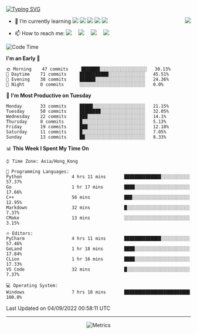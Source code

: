 [![Typing SVG](https://readme-typing-svg.herokuapp.com?font=Fira+Code&size=25&duration=3000&pause=700&color=1D27F7&width=435&lines=I'm+InariInDream+%F0%9F%91%8B;Invictus+maneo;Be+awesome)](https://git.io/typing-svg)

<a href="#">
  <img align="right" src="https://github-readme-stats.vercel.app/api?username=InariInDream&count_private=true&show_icons=true&bg_color=15,f2f7fd,E0EAFC" />
</a>


- 🌱 I’m currently learning ![](https://img.shields.io/badge/-MySQL-4479A1?style=flat-square&logo=MySQL&logoColor=fff)
![](https://img.shields.io/badge/-Docker-2496ED?style=flat-square&logo=Docker&logoColor=fff)
![](https://img.shields.io/badge/-Linux-000000?style=flat-square&logo=Linux&logoColor=fff)
![](https://img.shields.io/badge/-Java-8279A1?style=flat-square&logo=Java&logoColor=fff)
![](https://img.shields.io/badge/-Go-12B9A1?style=flat-square&logo=Go&logoColor=fff)

- 📫 How to reach me: <a href="https://inariindream.github.io/"><img src="https://img.shields.io/badge/MyBlog-博客-blue"></a>&emsp;
<a href="https://twitter.com/inariindream/"><img src="https://img.shields.io/badge/twitter-%E6%8E%A8%E7%89%B9-blue"></a>&emsp;
<a href="https://codeforces.com/profile/InariInDream"><img src="https://img.shields.io/badge/Codeforces-个人资料-c32136"></a>&emsp;
<a href="https://steamcommunity.com/profiles/76561198813007792/"><img src="https://img.shields.io/badge/Steam-个人资料-003472"></a>&emsp;


<!--START_SECTION:waka-->
![Code Time](http://img.shields.io/badge/Code%20Time-7%20hrs%2018%20mins-blue)

**I'm an Early 🐤** 

```text
🌞 Morning    47 commits     ███████░░░░░░░░░░░░░░░░░░   30.13% 
🌆 Daytime    71 commits     ███████████░░░░░░░░░░░░░░   45.51% 
🌃 Evening    38 commits     ██████░░░░░░░░░░░░░░░░░░░   24.36% 
🌙 Night      0 commits      ░░░░░░░░░░░░░░░░░░░░░░░░░   0.0%

```
📅 **I'm Most Productive on Tuesday** 

```text
Monday       33 commits     █████░░░░░░░░░░░░░░░░░░░░   21.15% 
Tuesday      50 commits     ████████░░░░░░░░░░░░░░░░░   32.05% 
Wednesday    22 commits     ███░░░░░░░░░░░░░░░░░░░░░░   14.1% 
Thursday     8 commits      █░░░░░░░░░░░░░░░░░░░░░░░░   5.13% 
Friday       19 commits     ███░░░░░░░░░░░░░░░░░░░░░░   12.18% 
Saturday     11 commits     █░░░░░░░░░░░░░░░░░░░░░░░░   7.05% 
Sunday       13 commits     ██░░░░░░░░░░░░░░░░░░░░░░░   8.33%

```


📊 **This Week I Spent My Time On** 

```text
⌚︎ Time Zone: Asia/Hong_Kong

💬 Programming Languages: 
Python                   4 hrs 11 mins       ██████████████░░░░░░░░░░░   57.37% 
Go                       1 hr 17 mins        ████░░░░░░░░░░░░░░░░░░░░░   17.66% 
C++                      56 mins             ███░░░░░░░░░░░░░░░░░░░░░░   12.95% 
Markdown                 32 mins             █░░░░░░░░░░░░░░░░░░░░░░░░   7.37% 
CMake                    13 mins             ░░░░░░░░░░░░░░░░░░░░░░░░░   3.15%

🔥 Editors: 
PyCharm                  4 hrs 11 mins       ██████████████░░░░░░░░░░░   57.46% 
GoLand                   1 hr 18 mins        ████░░░░░░░░░░░░░░░░░░░░░   17.84% 
CLion                    1 hr 16 mins        ████░░░░░░░░░░░░░░░░░░░░░   17.33% 
VS Code                  32 mins             █░░░░░░░░░░░░░░░░░░░░░░░░   7.37%

💻 Operating System: 
Windows                  7 hrs 18 mins       █████████████████████████   100.0%

```


 Last Updated on 04/09/2022 00:58:11 UTC
<!--END_SECTION:waka-->


---

<div align="center">

![Metrics](https://metrics.lecoq.io/InariInDream?template=classic&base.header=0&base.metadata=0&isocalendar=1&languages=1&base=header%2C%20activity%2C%20community%2C%20repositories%2C%20metadata&base.indepth=false&base.hireable=false&isocalendar=false&isocalendar.duration=full-year&languages=false&languages.skipped=inariindream.github.io&languages.limit=8&languages.threshold=0%25&languages.other=false&languages.colors=github&languages.sections=most-used&languages.indepth=false&languages.analysis.timeout=15&languages.categories=markup%2C%20programming&languages.recent.categories=markup%2C%20programming&languages.recent.load=300&languages.recent.days=14&config.timezone=Asia%2FHong_Kong)



</div>












<!--
**InariInDream/InariInDream** is a ✨ _special_ ✨ repository because its `README.md` (this file) appears on your GitHub profile.

Here are some ideas to get you started:

- 🔭 I’m currently working on ...
- 🌱 I’m currently learning ...
- 👯 I’m looking to collaborate on ...
- 🤔 I’m looking for help with ...
- 💬 Ask me about ...
- 📫 How to reach me: ...
- 😄 Pronouns: ...
- ⚡ Fun fact: ...
-->

